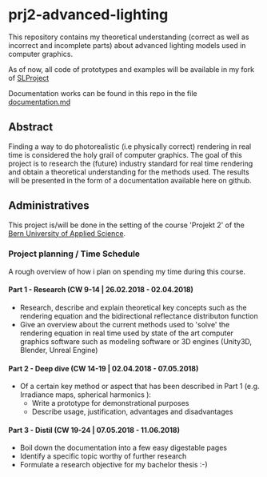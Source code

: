 # prj2-advanced-lighting
This repository contains my theoretical understanding (correct as well as incorrect and incomplete parts) about advanced lighting models used in computer graphics.

As of now, all code of prototypes and examples will be available in my fork of [SLProject](https://github.com/s-thoeni/SLProject)

Documentation works can be found in this repo in the file [documentation.md](https://github.com/s-thoeni/prj2-advanced-lighting/blob/master/documentation.md)

## Abstract
Finding a way to do photorealistic (i.e physically correct) rendering in real time is considered the holy grail of computer graphics. The goal of this project is to research the (future) industry standard for real time rendering and obtain a theoretical understanding for the methods used. The results will be presented in the form of a documentation available here on github. 

## Administratives
This project is/will be done in the setting of the course 'Projekt 2' of the [Bern University of Applied Science](https://www.ti.bfh.ch/).

### Project planning / Time Schedule
A rough overview of how i plan on spending my time during this course. 
#### Part 1 - Research (CW 9-14 | 26.02.2018 - 02.04.2018)
* Research, describe and explain theoretical key concepts such as the rendering equation and the bidirectional reflectance distributon function
* Give an overview about the current methods used to 'solve' the rendering equation in real time used by state of the art computer graphics software such as modeling software or 3D engines (Unity3D, Blender, Unreal Engine)
 
#### Part 2 - Deep dive (CW 14-19 | 02.04.2018 - 07.05.2018)
* Of a certain key method or aspect that has been described in Part 1 (e.g. Irradiance maps, spherical harmonics ):
  * Write a prototype for demonstrational purposes
  * Describe usage, justification, advantages and disadvantages
      
#### Part 3 - Distil (CW 19-24 | 07.05.2018 - 11.06.2018)
* Boil down the documentation into a few easy digestable pages
* Identify a specific topic worthy of further research 
* Formulate a research objective for my bachelor thesis :-) 

